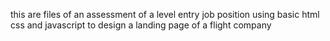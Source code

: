 this are files of an assessment of a level entry job position
using basic html css and javascript to design a landing page of a flight company
